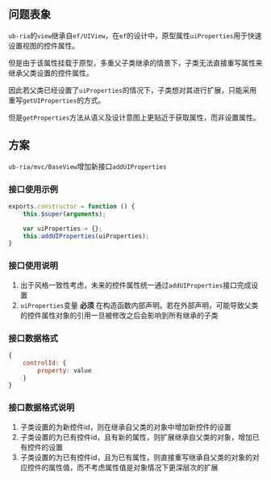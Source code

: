 ## 问题表象
`ub-ria`的`view`继承自`ef/UIView`，在`ef`的设计中，原型属性`uiProperties`用于快速设置视图的控件属性。

但是由于该属性挂载于原型，多重父子类继承的情景下，子类无法直接重写属性来继承父类设置的控件属性。

因此若父类已经设置了`uiProperties`的情况下，子类想对其进行扩展，只能采用重写`getUIProperties`的方式。

但是`getProperties`方法从语义及设计意图上更贴近于获取属性，而非设置属性。

## 方案
`ub-ria/mvc/BaseView`增加新接口`addUIProperties`

### 接口使用示例
```javascript
exports.constructor = function () {
    this.$super(arguments);

    var uiProperties = {};
    this.addUIProperties(uiProperties);
}
```

### 接口使用说明
1. 出于风格一致性考虑，未来的控件属性统一通过`addUIProperties`接口完成设置
2. `uiProperties`变量 **必须** 在构造函数内部声明。若在外部声明，可能导致父类的控件属性对象的引用一旦被修改之后会影响到所有继承的子类

### 接口数据格式
```javascript
{
    controlId: {
        property: value
    }
}
```

### 接口数据格式说明
1. 子类设置的为新控件id，则在继承自父类的对象中增加新控件的设置
2. 子类设置的为已有控件id，且有新的属性，则扩展继承自父类的对象，增加已有控件的设置
3. 子类设置的为已有控件id，且为已有属性，则直接重写继承自父类的对象的对应控件的属性值，而不考虑属性值是对象情况下更深层次的扩展